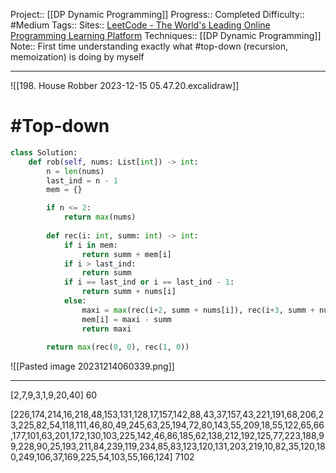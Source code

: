 Project:: [[DP Dynamic Programming]]
Progress:: Completed
Difficulty:: #Medium
Tags:: 
Sites:: [LeetCode - The World's Leading Online Programming Learning Platform](https://leetcode.com/problems/house-robber/submissions/)
Techniques:: [[DP Dynamic Programming]]
Note:: First time understanding exactly what #top-down (recursion, memoization) is doing by myself

---

![[198. House Robber 2023-12-15 05.47.20.excalidraw]]

# #Top-down 
```python
class Solution:
    def rob(self, nums: List[int]) -> int:
        n = len(nums)
        last_ind = n - 1
        mem = {}

        if n <= 2:
            return max(nums)
        
        def rec(i: int, summ: int) -> int:
            if i in mem:
                return summ + mem[i]
            if i > last_ind:
                return summ
            if i == last_ind or i == last_ind - 1:
                return summ + nums[i]                                   
            else:
                maxi = max(rec(i+2, summ + nums[i]), rec(i+3, summ + nums[i]))
                mem[i] = maxi - summ
                return maxi
            
        return max(rec(0, 0), rec(1, 0))
```

![[Pasted image 20231214060339.png]]

---

[2,7,9,3,1,9,20,40]
60

[226,174,214,16,218,48,153,131,128,17,157,142,88,43,37,157,43,221,191,68,206,23,225,82,54,118,111,46,80,49,245,63,25,194,72,80,143,55,209,18,55,122,65,66,177,101,63,201,172,130,103,225,142,46,86,185,62,138,212,192,125,77,223,188,99,228,90,25,193,211,84,239,119,234,85,83,123,120,131,203,219,10,82,35,120,180,249,106,37,169,225,54,103,55,166,124]
7102
